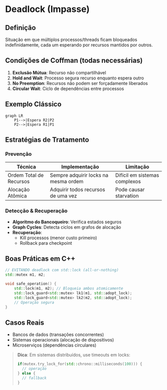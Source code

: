 # Deadlock (Impasse)

## Definição

Situação em que múltiplos processos/threads ficam bloqueados indefinidamente, cada um esperando por recursos mantidos por outros.

## Condições de Coffman (todas necessárias)

1. **Exclusão Mútua**: Recurso não compartilhável
2. **Hold and Wait**: Processo segura recurso enquanto espera outro
3. **No Preemption**: Recursos não podem ser forçadamente liberados
4. **Circular Wait**: Ciclo de dependências entre processos

## Exemplo Clássico

```mermaid
graph LR
    P1-->|Espera R2|P2
    P2-->|Espera R1|P1
```

## Estratégias de Tratamento

### Prevenção

| Técnica                 | Implementação                        | Limitação                     |
| ----------------------- | ------------------------------------ | ----------------------------- |
| Ordem Total de Recursos | Sempre adquirir locks na mesma ordem | Difícil em sistemas complexos |
| Alocação Atômica        | Adquirir todos recursos de uma vez   | Pode causar starvation        |

### Detecção & Recuperação

- **Algoritmo do Bancoqueiro**: Verifica estados seguros
- **Graph Cycles**: Detecta ciclos em grafos de alocação
- **Recuperação**:
  - Kill processos (menor custo primeiro)
  - Rollback para checkpoint

## Boas Práticas em C++

```cpp
// EVITANDO deadlock com std::lock (all-or-nothing)
std::mutex m1, m2;

void safe_operation() {
    std::lock(m1, m2); // Bloqueia ambos atomicamente
    std::lock_guard<std::mutex> lk1(m1, std::adopt_lock);
    std::lock_guard<std::mutex> lk2(m2, std::adopt_lock);
    // Operação segura
}
```

## Casos Reais

- Bancos de dados (transações concorrentes)
- Sistemas operacionais (alocação de dispositivos)
- Microserviços (dependências circulares)

> **Dica**: Em sistemas distribuídos, use timeouts em locks:
>
> ```cpp
> if(mutex.try_lock_for(std::chrono::milliseconds(100))) {
>   // operação
> } else {
>   // fallback
> }
> ```
